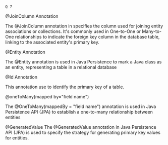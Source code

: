     Q 7

@JoinColumn Annotation

The @JoinColumn annotation in specifies the column used for joining entity associations or collections. It's commonly used in One-to-One or Many-to-One relationships to indicate the foreign key column in the database table, linking to the associated entity's primary key.

@Entity Annotation

The @Entity annotation is used in Java Persistence  to mark a Java class as an entity, representing a table in a relational database

@Id Annotation

This annotation use to identify the primary key of a table.

@oneToMany(mapped by="field name")

The @OneToMany(mappedBy = "field name") annotation is used in Java Persistence API (JPA) to establish a one-to-many relationship between entities

@GeneratedValue
The @GeneratedValue annotation in Java Persistence API (JPA) is used to specify the strategy for generating primary key values for entities.